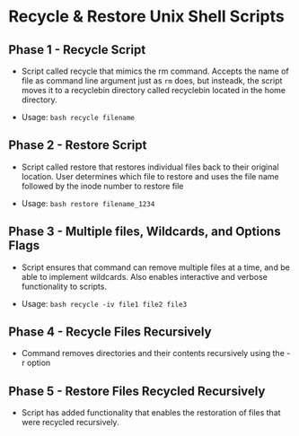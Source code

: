 # Recycle & Restore Unix Shell Scripts

## Phase 1 - Recycle Script
* Script called recycle that mimics the rm command. Accepts the name of file as command line argument just as `rm` does, but insteadk, the script moves it to a recyclebin directory called recyclebin located in the home directory.

* Usage: `bash recycle filename`

## Phase 2 - Restore Script
* Script called restore that restores individual files back to their original location. User determines which file to restore and uses the file name followed by the inode number to restore file

* Usage: `bash restore filename_1234`

## Phase 3 - Multiple files, Wildcards, and Options Flags
* Script ensures that command can remove multiple files at a time, and be able to implement wildcards. Also enables interactive and verbose functionality to scripts.

* Usage: `bash recycle -iv file1 file2 file3`

## Phase 4 - Recycle Files Recursively
* Command removes directories and their contents recursively using the -r option

## Phase 5 - Restore Files Recycled Recursively
* Script has added functionality that enables the restoration of files that were recycled recursively. 

